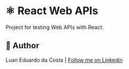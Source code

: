 # :atom_symbol: React Web APIs

Project for testing Web APIs with React.

## :man: Author

Luan Eduardo da Costa | [Follow me on Linkedin](https://www.linkedin.com/in/luaneducosta/)
